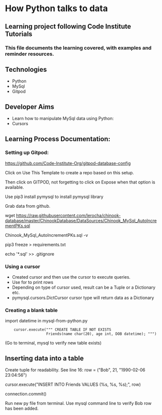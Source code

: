 # How Python talks to data

## Learning project following Code Institute Tutorials

### This file documents the learning covered, with examples and reminder resources.

## Technologies
* Python
* MySql
* Gitpod

## Developer Aims
* Learn how to manipulate MySql data using Python:
* Cursors

## Learning Process Documentation:

### Setting up Gitpod:

https://github.com/Code-Institute-Org/gitpod-database-config

Click on Use This Template to create a repo based on this setup.

Then click on GITPOD, not forgetting to click on Expose when that option is available.

Use pip3 install pymysql to install pymysql library

Grab data from github.

wget https://raw.githubusercontent.com/lerocha/chinook-database/master/ChinookDatabase/DataSources/Chinook_MySql_AutoIncrementPKs.sql

Chinook_MySql_AutoIncrementPKs.sql -v

pip3 freeze > requirements.txt

echo '*.sql' >> .gitignore

### Using a cursor

- Created cursor and then use the cursor to execute queries.
- Use for to print rows
- Depending on type of cursor used, result can be a Tuple or a Dictionary etc.
- pymysql.cursors.DictCursor cursor type will return data as a Dictionary



### Creating a blank table

import datetime in mysql-from-python.py

        cursor.execute(""" CREATE TABLE IF NOT EXISTS
                       Friends(name char(20), age int, DOB datetime); """)

(Go to terminal, mysql to verify new table exists)

## Inserting data into a table


Create tuple for readability. See line 16: row = ("Bob", 21, "1990-02-06 23:04:56")

cursor.execute("INSERT INTO Friends VALUES (%s, %s, %s);", row)

connection.commit()

Run new py file from terminal.
Use mysql command line to verify Bob row has been added.